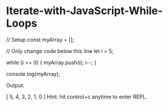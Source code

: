 # Iterate-with-JavaScript-While-Loops


// Setup
const myArray = [];

// Only change code below this line
let i = 5;

while (i >= 0) {
  myArray.push(i);
  i--;
}

console.log(myArray);


Output: 

[ 5, 4, 3, 2, 1, 0 ]
Hint: hit control+c anytime to enter REPL.
